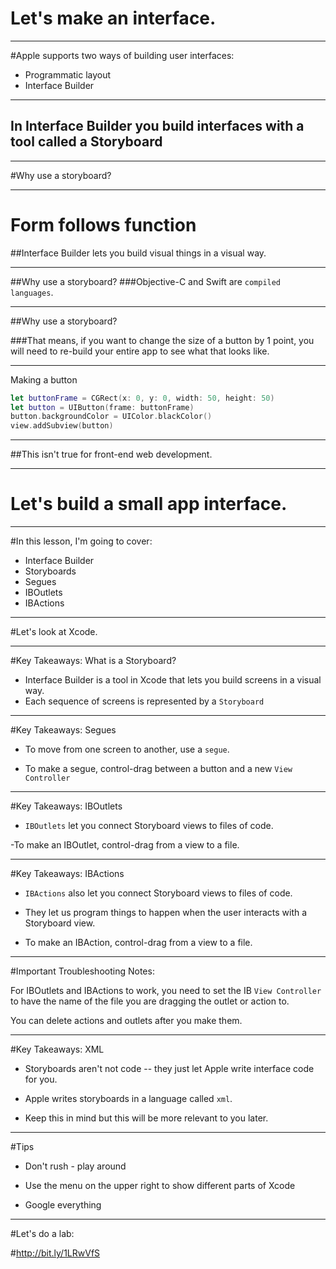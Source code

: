 # Let's make an interface.

---

#Apple supports two ways of building user interfaces:

* Programmatic layout
* Interface Builder

---

## In Interface Builder you build interfaces with a tool called a Storyboard

---

#Why use a storyboard? 

---

# Form follows function
##Interface Builder lets you build visual things in a visual way.

---

##Why use a storyboard? 
###Objective-C and Swift are `compiled languages`.

---

##Why use a storyboard? 

###That means, if you want to change the size of a button by 1 point, you will need to re-build your entire app to see what that looks like. 

---

Making a button

```swift
let buttonFrame = CGRect(x: 0, y: 0, width: 50, height: 50)
let button = UIButton(frame: buttonFrame)
button.backgroundColor = UIColor.blackColor()
view.addSubview(button)
```

---

##This isn't true for front-end web development. 

---

# Let's build a small app interface.

---

#In this lesson, I'm going to cover:

* Interface Builder
* Storyboards
* Segues
* IBOutlets
* IBActions

---

#Let's look at Xcode.

---

#Key Takeaways: What is a Storyboard?
- Interface Builder is a tool in Xcode that lets you build screens in a visual way.
- Each sequence of screens is represented by a `Storyboard`

---

#Key Takeaways: Segues
- To move from one screen to another, use a `segue`.
  
- To make a segue, control-drag between a button and a new `View Controller`

---

#Key Takeaways: IBOutlets

- `IBOutlets` let you connect Storyboard views to files of code.
  
-To make an IBOutlet, control-drag from a view to a file.

---

#Key Takeaways: IBActions

- `IBActions` also let you connect Storyboard views to files of code.

- They let us program things to happen when the user interacts with a Storyboard view.

- To make an IBAction, control-drag from a view to a file.

---

#Important Troubleshooting Notes: 

For IBOutlets and IBActions to work, you need to set the IB `View Controller` to have the name of the file you are dragging the outlet or action to.

You can delete actions and outlets after you make them.

---

#Key Takeaways: XML
- Storyboards aren't not code -- they just let Apple write interface code for you.

- Apple writes storyboards in a language called `xml`.

- Keep this in mind but this will be more relevant to you later.

---

#Tips
- Don't rush - play around

- Use the menu on the upper right to show different parts of Xcode

- Google everything

---

#Let's do a lab:

#http://bit.ly/1LRwVfS














